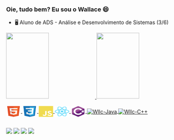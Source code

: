 ### Oie, tudo bem? Eu sou o Wallace 😄

- 🖥️ Aluno de ADS - Análise e Desenvolvimento de Sistemas (3/6) 

<div>
  <a href="https://github.com/wllc">  
    <img width="48%" height="180em" src="https://github-readme-stats.vercel.app/api?username=wllc&show_icons=true&theme=white&include_all_commits=true&count_private=true"/>
    <img width="48%" height="180em" src="https://github-readme-stats.vercel.app/api/top-langs/?username=wllc&layout=compact&langs_count=7&theme=white"/>
</div>
  
<div style="display: inline_block"><br>
  <img align="center" alt="Wllc-HTML" height="30" width="40" src="https://raw.githubusercontent.com/devicons/devicon/master/icons/html5/html5-original.svg">
  <img align="center" alt="Wllc-CSS" height="30" width="40" src="https://raw.githubusercontent.com/devicons/devicon/master/icons/css3/css3-original.svg">
  <img align="center" alt="Wllc-Js" height="30" width="40" src="https://raw.githubusercontent.com/devicons/devicon/master/icons/javascript/javascript-plain.svg">
  <img align="center" alt="Wllc-React" height="30" width="40" src="https://raw.githubusercontent.com/devicons/devicon/master/icons/react/react-original.svg"> 
  <img align="center" alt="Wllc-Csharp" height="30" width="40" src="https://raw.githubusercontent.com/devicons/devicon/master/icons/csharp/csharp-original.svg">
  <img align="center" alt="Wllc-Java" height="30" width="40" src="https://raw.githubusercontent.com/jmnote/z-icons/master/svg/java.svg">
  <img align="center" alt="Wllc-C++" height="30" width="40" src="https://raw.githubusercontent.com/jmnote/z-icons/master/svg/cpp.svg">
</div>
  
##

<div> 
  
  <a href="https://www.linkedin.com/in/wallace-gabriel-85a7a0215/" target="_blank"><img src="https://img.shields.io/badge/-LinkedIn-%230077B5?style=for-the-badge&logo=linkedin&logoColor=white" target="_blank"></a> 
  <a href="https://instagram.com/wallace_oa" target="_blank"><img src="https://img.shields.io/badge/-Instagram-%23E4405F?style=for-the-badge&logo=instagram&logoColor=white" target="_blank"></a>
 	<a href="https://www.twitch.tv/miticoexpress" target="_blank"><img src="https://img.shields.io/badge/Twitch-9146FF?style=for-the-badge&logo=twitch&logoColor=white" target="_blank"></a>
  <a href = "wallace.wg34@gmail.com"><img src="https://img.shields.io/badge/-Gmail-%23333?style=for-the-badge&logo=gmail&logoColor=white" target="_blank"></a>

 
 </div>
